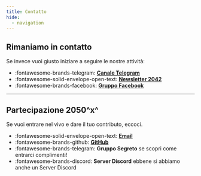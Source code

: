 ```yaml
---
title: Contatto
hide:
  - navigation
---
```

## Rimaniamo in contatto
Se invece vuoi giusto iniziare a seguire le nostre attività:

<div class="grid cards" markdown>

- :fontawesome-brands-telegram: **[Canale Telegram](https://t.me/org2050x)**
- :fontawesome-solid-envelope-open-text: **[Newsletter 2042](https://2042.substack.com)**
- :fontawesome-brands-facebook: **[Gruppo Facebook](https://www.facebook.com/groups/2050x)**

</div>

---

## Partecipazione 2050^x^
Se vuoi entrare nel vivo e dare il tuo contributo, eccoci.

<div class="grid cards" markdown>

- :fontawesome-solid-envelope-open-text: **[Email](mailto:stefano.cecere@gmail.com)**  
- :fontawesome-brands-github: **[GitHub](https://github.com/2050x)**  
- :fontawesome-brands-telegram: **Gruppo Segreto**  se scopri come entrarci complimenti!
- :fontawesome-brands-discord: **Server Discord**  ebbene si abbiamo anche un Server Discord

</div>
